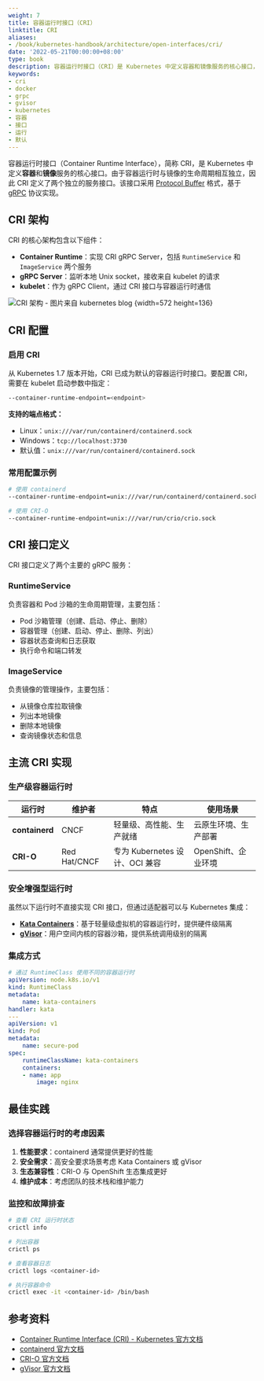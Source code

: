 ```yaml
---
weight: 7
title: 容器运行时接口（CRI）
linktitle: CRI
aliases:
- /book/kubernetes-handbook/architecture/open-interfaces/cri/
date: '2022-05-21T00:00:00+08:00'
type: book
description: 容器运行时接口（CRI）是 Kubernetes 中定义容器和镜像服务的核心接口，基于 gRPC 协议，支持多种容器运行时后端如 containerd、CRI-O 等，为 Kubernetes 提供了灵活的容器运行时选择。
keywords:
- cri
- docker
- grpc
- gvisor
- kubernetes
- 容器
- 接口
- 运行
- 默认
---
```


容器运行时接口（Container Runtime Interface），简称 CRI，是 Kubernetes 中定义**容器**和**镜像**服务的核心接口。由于容器运行时与镜像的生命周期相互独立，因此 CRI 定义了两个独立的服务接口。该接口采用 [Protocol Buffer](https://developers.google.com/protocol-buffers/) 格式，基于 [gRPC](https://grpc.io/) 协议实现。

## CRI 架构

CRI 的核心架构包含以下组件：

- **Container Runtime**：实现 CRI gRPC Server，包括 `RuntimeService` 和 `ImageService` 两个服务
- **gRPC Server**：监听本地 Unix socket，接收来自 kubelet 的请求
- **kubelet**：作为 gRPC Client，通过 CRI 接口与容器运行时通信

![CRI 架构 - 图片来自 kubernetes blog](https://assets.jimmysong.io/images/book/kubernetes-handbook/architecture/open-interfaces/cri/cri-architecture.webp)
{width=572 height=136}

## CRI 配置

### 启用 CRI

从 Kubernetes 1.7 版本开始，CRI 已成为默认的容器运行时接口。要配置 CRI，需要在 kubelet 启动参数中指定：

```bash
--container-runtime-endpoint=<endpoint>
```

**支持的端点格式：**

- Linux：`unix:///var/run/containerd/containerd.sock`
- Windows：`tcp://localhost:3730`
- 默认值：`unix:///var/run/containerd/containerd.sock`

### 常用配置示例

```bash
# 使用 containerd
--container-runtime-endpoint=unix:///var/run/containerd/containerd.sock

# 使用 CRI-O
--container-runtime-endpoint=unix:///var/run/crio/crio.sock
```

## CRI 接口定义

CRI 接口定义了两个主要的 gRPC 服务：

### RuntimeService

负责容器和 Pod 沙箱的生命周期管理，主要包括：

- Pod 沙箱管理（创建、启动、停止、删除）
- 容器管理（创建、启动、停止、删除、列出）
- 容器状态查询和日志获取
- 执行命令和端口转发

### ImageService

负责镜像的管理操作，主要包括：

- 从镜像仓库拉取镜像
- 列出本地镜像
- 删除本地镜像
- 查询镜像状态和信息

## 主流 CRI 实现

### 生产级容器运行时

| 运行时 | 维护者 | 特点 | 使用场景 |
|--------|--------|------|----------|
| **containerd** | CNCF | 轻量级、高性能、生产就绪 | 云原生环境、生产部署 |
| **CRI-O** | Red Hat/CNCF | 专为 Kubernetes 设计、OCI 兼容 | OpenShift、企业环境 |

### 安全增强型运行时

虽然以下运行时不直接实现 CRI 接口，但通过适配器可以与 Kubernetes 集成：

- **[Kata Containers](https://katacontainers.io/)**：基于轻量级虚拟机的容器运行时，提供硬件级隔离
- **[gVisor](https://gvisor.dev/)**：用户空间内核的容器沙箱，提供系统调用级别的隔离

### 集成方式

```yaml
# 通过 RuntimeClass 使用不同的容器运行时
apiVersion: node.k8s.io/v1
kind: RuntimeClass
metadata:
    name: kata-containers
handler: kata
---
apiVersion: v1
kind: Pod
metadata:
    name: secure-pod
spec:
    runtimeClassName: kata-containers
    containers:
    - name: app
        image: nginx
```

## 最佳实践

### 选择容器运行时的考虑因素

1. **性能要求**：containerd 通常提供更好的性能
2. **安全需求**：高安全要求场景考虑 Kata Containers 或 gVisor
3. **生态兼容性**：CRI-O 与 OpenShift 生态集成更好
4. **维护成本**：考虑团队的技术栈和维护能力

### 监控和故障排查

```bash
# 查看 CRI 运行时状态
crictl info

# 列出容器
crictl ps

# 查看容器日志
crictl logs <container-id>

# 执行容器命令
crictl exec -it <container-id> /bin/bash
```

## 参考资料

- [Container Runtime Interface (CRI) - Kubernetes 官方文档](https://kubernetes.io/docs/concepts/architecture/cri/)
- [containerd 官方文档](https://containerd.io/)
- [CRI-O 官方文档](https://cri-o.io/)
- [gVisor 官方文档](https://gvisor.dev/docs/)
